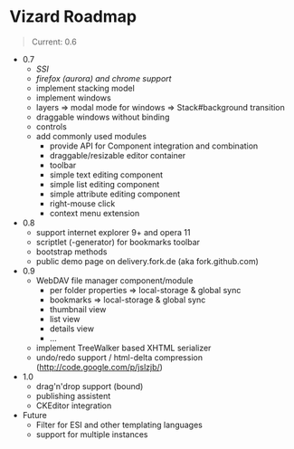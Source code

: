 # Vizard Roadmap

> Current: 0.6

* 0.7
  * *SSI*
  * *firefox (aurora) and chrome support*
  * implement stacking model
  * implement windows
  * layers => modal mode for windows => Stack#background transition
  * draggable windows without binding
  * controls
  * add commonly used modules
    * provide API for Component integration and combination
    * draggable/resizable editor container
    * toolbar
    * simple text editing component
    * simple list editing component
    * simple attribute editing component
    * right-mouse click
    * context menu extension
* 0.8
  * support internet explorer 9+ and opera 11
  * scriptlet (-generator) for bookmarks toolbar
  * bootstrap methods
  * public demo page on delivery.fork.de (aka fork.github.com)
* 0.9
  * WebDAV file manager component/module
    * per folder properties => local-storage & global sync
    * bookmarks => local-storage & global sync
    * thumbnail view
    * list view
    * details view
    * ...
  * implement TreeWalker based XHTML serializer
  * undo/redo support / html-delta compression (http://code.google.com/p/jslzjb/)
* 1.0
  * drag'n'drop support (bound)
  * publishing assistent
  * CKEditor integration
* Future
  * Filter for ESI and other templating languages
  * support for multiple instances